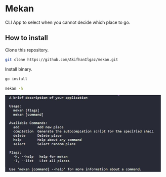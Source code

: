 # Mekan

CLI App to select when you cannot decide which place to go.

## How to install

Clone this repository.

```bash
git clone https://github.com/AkifhanIlgaz/mekan.git
```

Install binary.

```bash
go install
```

```bash
mekan -h
```

![help](https://github.com/AkifhanIlgaz/mekan/blob/main/img/mekan.JPG)
